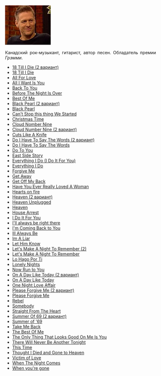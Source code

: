 ![](adams_bryan.jpg)

Канадский рок-музыкант, гитарист, автор песен. Обладатель премии *Грэмми*.

* [18 Till I Die (2 вариант)](18%20Till%20I%20Die%20(2%20вариант))
* [18 Till I Die](18%20Till%20I%20Die)
* [All For Love](All%20For%20Love)
* [All I Want Is You](All%20I%20Want%20Is%20You)
* [Back To You](Back%20To%20You)
* [Before The Night Is Over](Before%20The%20Night%20Is%20Over)
* [Best Of Me](Best%20Of%20Me)
* [Black Pearl (2 вариант)](Black%20Pearl%20(2%20вариант))
* [Black Pearl](Black%20Pearl)
* [Can't Stop this thing We Started](Can't%20Stop%20this%20thing%20We%20Started)
* [Christmas Time](Christmas%20Time)
* [Cloud Nomber Nine](Cloud%20Nomber%20Nine)
* [Cloud Number Nine (2 вариант)](Cloud%20Number%20Nine%20(2%20вариант))
* [Cuts Like A Knife](Cuts%20Like%20A%20Knife)
* [Do I Have To Say The Words (2 вариант)](Do%20I%20Have%20To%20Say%20The%20Words%20(2%20вариант))
* [Do I Have To Say The Words](Do%20I%20Have%20To%20Say%20The%20Words)
* [Do To You](Do%20To%20You)
* [East Side Story](East%20Side%20Story)
* [Everything I Do (I Do It For You)](Everything%20I%20Do%20(I%20Do%20It%20For%20You))
* [Everything I Do](Everything%20I%20Do)
* [Forgive Me](Forgive%20Me)
* [Get Away](Get%20Away)
* [Get Off My Back](Get%20Off%20My%20Back)
* [Have You Ever Really Loved A Woman](Have%20You%20Ever%20Really%20Loved%20A%20Woman)
* [Hearts on fire](Hearts%20on%20fire)
* [Heaven (2 вариант)](Heaven%20(2%20вариант))
* [Heaven Unplugged](Heaven%20Unplugged)
* [Heaven](Heaven)
* [House Arrest](House%20Arrest)
* [I Do It For You](I%20Do%20It%20For%20You)
* [I'll always be right there](I'll%20always%20be%20right%20there)
* [I'm Coming Back to You](I'm%20Coming%20Back%20to%20You)
* [Ill Always Be](Ill%20Always%20Be)
* [Im A Liar](Im%20A%20Liar)
* [Let Him Know](Let%20Him%20Know)
* [Let's Make A Night To Remember (2)](Let's%20Make%20A%20Night%20To%20Remember%20(2))
* [Let's Make A Night To Remember](Let's%20Make%20A%20Night%20To%20Remember)
* [Lo Hago Por Ti](Lo%20Hago%20Por%20Ti)
* [Lonely Nights](Lonely%20Nights)
* [Now Run to You](Now%20Run%20to%20You)
* [On A Day Like Today (2 вариант)](On%20A%20Day%20Like%20Today%20(2%20вариант))
* [On A Day Like Today](On%20A%20Day%20Like%20Today)
* [One Night Love Affair](One%20Night%20Love%20Affair)
* [Please Forgive Me (2 вариант)](Please%20Forgive%20Me%20(2%20вариант))
* [Please Forgive Me](Please%20Forgive%20Me)
* [Rebel](Rebel)
* [Somebody](Somebody)
* [Straight From The Heart](Straight%20From%20The%20Heart)
* [Summer Of 69 (2 вариант)](Summer%20Of%2069%20(2%20вариант))
* [Summer of '69](Summer%20of%20'69)
* [Take Me Back](Take%20Me%20Back)
* [The Best Of Me](The%20Best%20Of%20Me)
* [The Only Thing That Looks Good On Me Is You](The%20Only%20Thing%20That%20Looks%20Good%20On%20Me%20Is%20You)
* [There Will Never Be Another Tonight](There%20Will%20Never%20Be%20Another%20Tonight)
* [This Time](This%20Time)
* [Thought I Died and Gone to Heaven](Thought%20I%20Died%20and%20Gone%20to%20Heaven)
* [Victim of Love](Victim%20of%20Love)
* [When The Night Comes](When%20The%20Night%20Comes)
* [When you're gone](When%20you're%20gone)